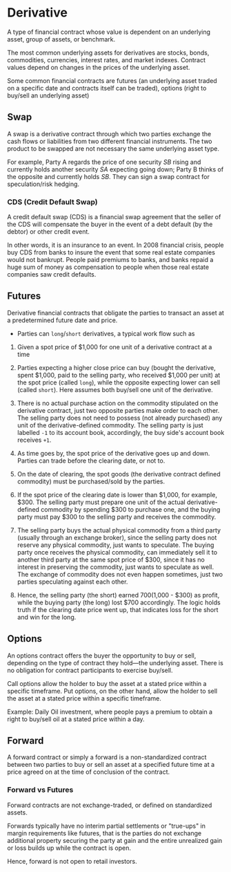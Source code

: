 # Derivative

A type of financial contract whose value is dependent on an underlying asset, group of assets, or benchmark. 

The most common underlying assets for derivatives are stocks, bonds, commodities, currencies, interest rates, and market indexes. Contract values depend on changes in the prices of the underlying asset. 

Some common financial contracts are futures (an underlying asset traded on a specific date and contracts itself can be traded), options (right to buy/sell an underlying asset)

## Swap

A swap is a derivative contract through which two parties exchange the cash flows or liabilities from two different financial instruments. The two product to be swapped are not necessary the same underlying asset type.

For example, Party A regards the price of one security *SB* rising and currently holds another security *SA* expecting going down; Party B thinks of the opposite and currently holds *SB*. They can sign a swap contract for speculation/risk hedging.

### CDS (Credit Default Swap)

A credit default swap (CDS) is a financial swap agreement that the seller of the CDS will compensate the buyer in the event of a debt default (by the debtor) or other credit event.

In other words, it is an insurance to an event. In 2008 financial crisis, people buy CDS from banks to insure the event that some real estate companies would not bankrupt. People paid premiums to banks, and banks repaid a huge sum of money as compensation to people when those real estate companies saw credit defaults.

## Futures

Derivative financial contracts that obligate the parties to transact an asset at a predetermined future date and price. 

* Parties can `long`/`short` derivatives, a typical work flow such as

1) Given a spot price of $1,000 for one unit of a derivative contract at a time

2) Parties expecting a higher close price can buy (bought the derivative, spent $1,000, paid to the selling party, who received $1,000 per unit) at the spot price (called `long`), while the opposite expecting lower can sell (called `short`). Here assumes both buy/sell one unit of the derivative.

3) There is no actual purchase action on the commodity stipulated on the derivative contract, just two opposite parties make order to each other. The selling party does not need to possess (not already purchased) any unit of the derivative-defined commodity. The selling party is just labelled `-1` to its account book, accordingly, the buy side's account book receives `+1`.

4) As time goes by, the spot price of the derivative goes up and down. Parties can trade before the clearing date, or not to.

5) On the date of clearing, the spot goods (the derivative contract defined commodity) must be purchased/sold by the parties.

6) If the spot price of the clearing date is lower than $1,000, for example, $300. The selling party must prepare one unit of the actual derivative-defined commodity by spending $300 to purchase one, and the buying party must pay $300 to the selling party and receives the commodity.

7) The selling party buys the actual physical commodity from a third party (usually through an exchange broker), since the selling party does not reserve any physical commodity, just wants to speculate. The buying party once receives the physical commodity, can immediately sell it to another third party at the same spot price of $300, since it has no interest in preserving the commodity, just wants to speculate as well. The exchange of commodity does not even happen sometimes, just two parties speculating against each other.

8) Hence, the selling party (the short) earned $700 ($1,000 - $300) as profit, while the buying party (the long) lost $700 accordingly. The logic holds truth if the clearing date price went up, that indicates loss for the short and win for the long.

## Options

An options contract offers the buyer the opportunity to buy or sell, depending on the type of contract they hold—the underlying asset. There is no obligation for contract participants to exercise buy/sell.

Call options allow the holder to buy the asset at a stated price within a specific timeframe. Put options, on the other hand, allow the holder to sell the asset at a stated price within a specific timeframe.

Example: Daily Oil investment, where people pays a premium to obtain a right to buy/sell oil at a stated price within a day.

## Forward

A forward contract or simply a forward is a non-standardized contract between two parties to buy or sell an asset at a specified future time at a price agreed on at the time of conclusion of the contract.

### Forward vs Futures

Forward contracts are not exchange-traded, or defined on standardized assets.

Forwards typically have no interim partial settlements or "true-ups" in margin requirements like futures, that is the parties do not exchange additional property securing the party at gain and the entire unrealized gain or loss builds up while the contract is open.

Hence, forward is not open to retail investors. 